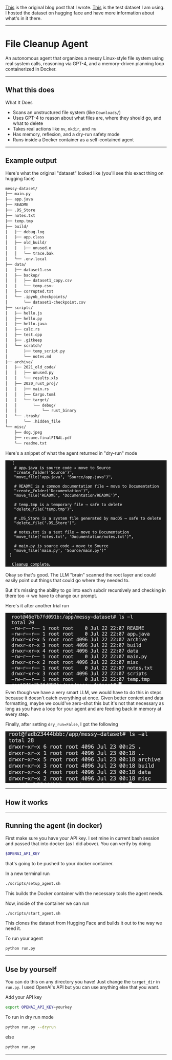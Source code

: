 [This](https://akhilvreddy.com/posts/agentic-framework/) is the original blog post that I wrote. [This](https://huggingface.co/datasets/akhilvreddy/simple-linux-containerized-dataset) is the test dataset I am using. I hosted the dataset on hugging face and have more information about what's in it there.

---

# File Cleanup Agent

An autonomous agent that organizes a messy Linux-style file system using real system calls, reasoning via GPT-4, and a memory-driven planning loop containerized in Docker.

---

## What this does

What It Does

- Scans an unstructured file system (like `Downloads/`)
- Uses GPT-4 to reason about what files are, where they should go, and what to delete
- Takes real actions like `mv`, `mkdir`, and `rm`
- Has memory, reflexion, and a dry-run safety mode
- Runs inside a Docker container as a self-contained agent

---

## Example output

Here's what the original "dataset" looked like (you'll see this exact thing on hugging face)

```txt
messy-dataset/
├── main.py
├── app.java
├── README
├── .DS_Store
├── notes.txt
├── temp.tmp
├── build/
│   ├── debug.log
│   ├── app.class
│   ├── old_build/
│   │   ├── unused.o
│   │   └── trace.bak
│   └── .env.local
├── data/
│   ├── dataset1.csv
│   ├── backup/
│   │   ├── dataset1_copy.csv
│   │   └── temp.csv~
│   ├── corrupted.txt
│   └── .ipynb_checkpoints/
│       └── dataset1-checkpoint.csv
├── scripts/
│   ├── hello.js
│   ├── hello.py
│   ├── hello.java
│   ├── calc.rs
│   ├── test.cpp
│   ├── .gitkeep
│   └── scratch/
│       ├── temp_script.py
│       └── notes.md
├── archive/
│   ├── 2021_old_code/
│   │   ├── unused.py
│   │   └── results.xls
│   ├── 2020_rust_proj/
│   │   ├── main.rs
│   │   ├── Cargo.toml
│   │   └── target/
│   │       └── debug/
│   │           └── rust_binary
│   └── .trash/
│       └── .hidden_file
└── misc/
    ├── dog.jpeg
    ├── resume.finalFINAL.pdf
    └── readme.txt
```

Here's a snippet of what the agent returned in "dry-run" mode

![pic1](./assets/agent1.png)

Okay so that's good. The LLM "brain" scanned the root layer and could easily point out things that could go where they needed to. 

But it's missing the ability to go into each subdir recursively and checking in there too → we have to change our prompt.

Here's it after another trial run

![pic2](./assets/agent2.png)

Even though we have a very smart LLM, we would have to do this in steps because it doesn't catch everything at once. Given better context and data formatting, maybe we could've zero-shot this but it's not that necessary as long as you have a loop for your agent and are feeding back in memory at every step.

Finally, after setting `dry_run=False`, I got the following

![pic3](./assets/agent3.png)


---

## How it works

---

## Running the agent (in docker)

First make sure you have your API key. I set mine in current bash session and passed that into docker (as I did above). You can verify by doing

```bash
$OPENAI_API_KEY
```

that's going to be pushed to your docker container. 

In a new terminal run

```bash
./scripts/setup_agent.sh
```

This builds the Docker container with the necessary tools the agent needs.

Now, inside of the container we can run 

```bash
./scripts/start_agent.sh
```

This clones the dataset from Hugging Face and builds it out to the way we need it.

To run your agent

```py
python run.py
```

---

## Use by yourself

You can do this on any directory you have! Just change the `target_dir` in `run.py`. I used OpenAI's API but you can use anything else that you want.

Add your API key

```bash
export OPENAI_API_KEY=yourkey
```

To run in dry run mode

```bash
python run.py --dryrun
```

else 

```bash
python run.py
```

---